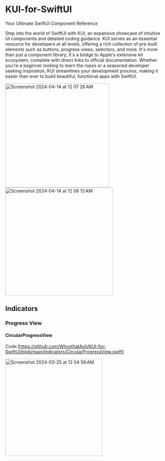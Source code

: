 # KUI-for-SwiftUI
Your Ultimate SwiftUI Component Reference

Step into the world of SwiftUI with KUI, an expansive showcase of intuitive UI components and detailed coding guidance. KUI serves as an essential resource for developers at all levels, offering a rich collection of pre-built elements such as buttons, progress views, selectors, and more. It's more than just a component library; it's a bridge to Apple's extensive kit ecosystem, complete with direct links to official documentation. Whether you're a beginner looking to learn the ropes or a seasoned developer seeking inspiration, KUI streamlines your development process, making it easier than ever to build beautiful, functional apps with SwiftUI.

<img width="329" alt="Screenshot 2024-04-14 at 12 07 26 AM" src="https://github.com/WhosthatAoli/KUI-for-SwiftUI/assets/54309838/542411ef-e622-4e03-8310-3072448e5bf6">



<img width="341" alt="Screenshot 2024-04-14 at 12 06 13 AM" src="https://github.com/WhosthatAoli/KUI-for-SwiftUI/assets/54309838/402f2479-14fb-45f8-b3b2-3651fdf8f47b">



## Indicators

### Progress View

#### CircularProgressView
Code:[https://github.com/WhosthatAoli/KUI-for-SwiftUI/blob/main/Indicators/CircularProgressView.swift]

<img width="307" alt="Screenshot 2024-03-25 at 12 04 59 AM" src="https://github.com/WhosthatAoli/KUI-for-SwiftUI/assets/54309838/fb941a88-e667-41cc-9bae-3b4d42719887">

